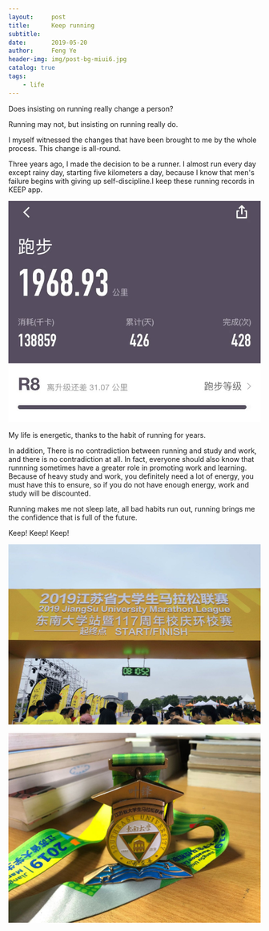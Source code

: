 ```yaml
---
layout:     post
title:      Keep running
subtitle:   
date:       2019-05-20
author:     Feng Ye
header-img: img/post-bg-miui6.jpg
catalog: true
tags:
    - life
---
```



Does insisting on running really change a person?

Running may not, but insisting on running really do. 

I myself witnessed the changes that have been brought to me by the whole process. This change is all-round.

Three years ago, I made the decision to be a runner. I almost run every day except rainy day, starting five kilometers a day, because I know that men's failure begins with giving up self-discipline.I keep these running records in KEEP app.

![](/img/in-post/Running/Keep.jpg)


My life is energetic, thanks to the habit of running for years.

In addition, There is no contradiction between running and study and work, and there is no contradiction at all. In fact, everyone should also know that runnning sometimes have a greater role in promoting work and learning. Because of heavy study and work, you definitely need a lot of energy, you must have this to ensure, so if you do not have enough energy, work and study will be discounted. 

Running makes me not sleep late, all bad habits run out, running brings me the confidence that is full of the future.

Keep! Keep! Keep!

![](/img/in-post/Running/SEU.jpg)

![](/img/in-post/Running/SEU1.jpg)

